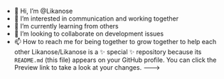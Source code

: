 - 👋 Hi, I’m @Likanose
- 👀 I’m interested in communication and working together
- 🌱 I’m currently learning from others
- 💞️ I’m looking to collaborate on development issues 
- 📫 How to reach me for being together 
to grow together 
to help each other
Likanose/Likanose is a ✨ special ✨ repository because its `README.md` (this file) appears on your GitHub profile.
You can click the Preview link to take a look at your changes.
--->

